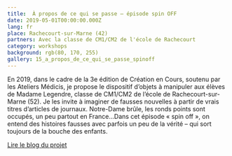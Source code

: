 ```yaml
---
title:  À propos de ce qui se passe — épisode spin OFF
date: 2019-05-01T00:00:00.000Z
lang: fr
place: Rachecourt-sur-Marne (42)
partners: Avec la classe de CM1/CM2 de l'école de Rachecourt
category: workshops
background: rgb(80, 170, 255)
gallery: 15_a_propos_de_ce_qui_se_passe_spinoff
---
```

En 2019, dans le cadre de la 3e édition de Création en Cours, soutenu par les Ateliers Médicis, je propose le dispositif d’objets à manipuler aux élèves de Madame Legendre, classe de CM1/CM2 de l’école de Rachecourt-sur-Marne (52). Je les invite à imaginer de fausses nouvelles à partir de vrais titres d’articles de journaux. Notre-Dame brûle, les ronds points sont occupés, un peu partout en France…Dans cet épisode « spin off », on entend des histoires fausses avec parfois un peu de la vérité – qui sort toujours de la bouche des enfants.

[Lire le blog du projet](https://www.ateliersmedicis.fr/le-reseau/projet/propos-de-ce-qui-se-passe-se-passera-ou-pourrait-se-passer-9041)

